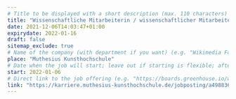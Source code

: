 ```yaml
---
# Title to be displayed with a short description (max. 110 characters)
title: "Wissenschaftliche Mitarbeiterin / wissenschaftlicher Mitarbeiter mit Schwerpunkt Informationsdesign (m/w/d) "
date: 2021-12-06T14:03:47+01:00
expirydate: 2022-01-16
draft: false
sitemap_exclude: true
# Name of the company (with department if you want) (e.g. "Wikimedia Foundation, Technology")
place: "Muthesius Kunsthochschule"
# Date when the job will start; leave out if starting is flexible; afterwards the listing will disappear (date format "2020-02-02" YYYY-MM-DD)
start: 2022-01-06
# Direct link to the job offering (e.g. "https://boards.greenhouse.io/wikimedia/jobs/2083317?gh_src=fd611a951")
link: "https://karriere.muthesius-kunsthochschule.de/jobposting/a49883690db5af54ecae5260e3b953db75ff4a210"
---
```

